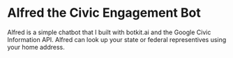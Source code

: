 # Alfred the Civic Engagement Bot

Alfred is a simple chatbot that I built with botkit.ai and the Google Civic Information API. Alfred can look up your state or federal representives using your home address.
